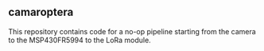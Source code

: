 ## camaroptera

This repository contains code for a no-op pipeline starting from the camera to the MSP430FR5994 to the LoRa module.
